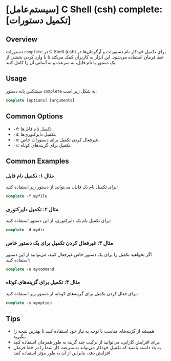 # [سیستم‌عامل] C Shell (csh) complete: [تکمیل دستورات]

## Overview
دستورات `complete` در C Shell (csh) برای تکمیل خودکار نام دستورات و آرگومان‌ها در خط فرمان استفاده می‌شود. این ابزار به کاربران کمک می‌کند تا با وارد کردن بخشی از یک دستور یا نام فایل، به سرعت و به آسانی آن را کامل کنند.

## Usage
سینتکس پایه دستور `complete` به شکل زیر است:

```csh
complete [options] [arguments]
```

## Common Options
- `-f`: تکمیل نام فایل‌ها.
- `-d`: تکمیل دایرکتوری‌ها.
- `-n`: غیرفعال کردن تکمیل برای دستورات خاص.
- `-s`: تکمیل برای گزینه‌های کوتاه.

## Common Examples
### مثال ۱: تکمیل نام فایل
برای تکمیل نام یک فایل، می‌توانید از دستور زیر استفاده کنید:

```csh
complete -f myfile
```

### مثال ۲: تکمیل دایرکتوری
برای تکمیل نام یک دایرکتوری، از این دستور استفاده کنید:

```csh
complete -d mydir
```

### مثال ۳: غیرفعال کردن تکمیل برای یک دستور خاص
اگر بخواهید تکمیل را برای یک دستور خاص غیرفعال کنید، می‌توانید از این دستور استفاده کنید:

```csh
complete -n mycommand
```

### مثال ۴: تکمیل برای گزینه‌های کوتاه
برای فعال کردن تکمیل برای گزینه‌های کوتاه، از دستور زیر استفاده کنید:

```csh
complete -s myoption
```

## Tips
- همیشه از گزینه‌های مناسب با توجه به نیاز خود استفاده کنید تا بهترین نتیجه را بگیرید.
- برای افزایش کارایی، می‌توانید از ترکیب چند گزینه به طور همزمان استفاده کنید.
- به یاد داشته باشید که تکمیل خودکار می‌تواند به سرعت کار شما را در خط فرمان افزایش دهد، بنابراین از آن به طور مؤثر استفاده کنید.